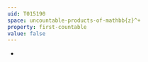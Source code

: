 ```yaml
---
uid: T015190
space: uncountable-products-of-mathbb{z}^+
property: first-countable
value: false
---
```

-

